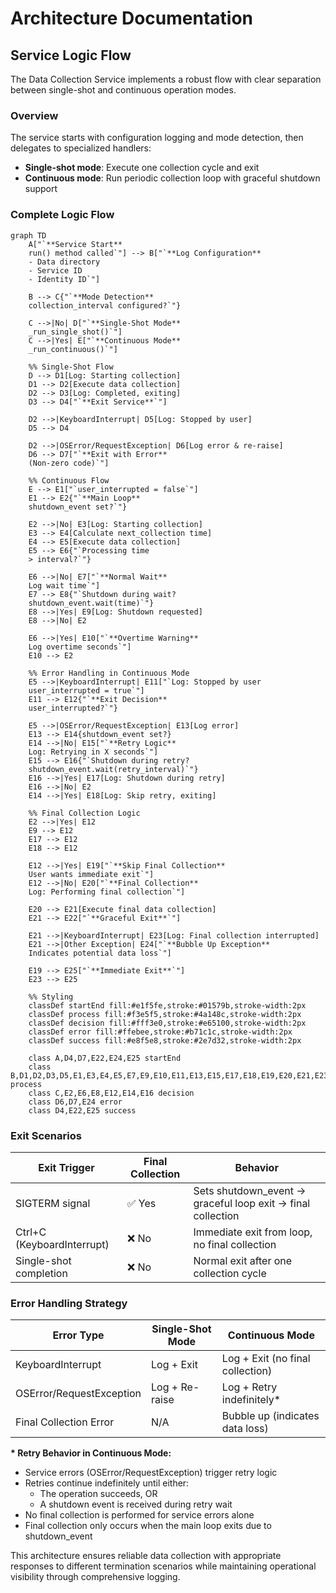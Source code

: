 # Architecture Documentation

## Service Logic Flow

The Data Collection Service implements a robust flow with clear separation between single-shot and continuous operation modes.

### Overview

The service starts with configuration logging and mode detection, then delegates to specialized handlers:

- **Single-shot mode**: Execute one collection cycle and exit
- **Continuous mode**: Run periodic collection loop with graceful shutdown support

### Complete Logic Flow

```mermaid
graph TD
    A["`**Service Start**
    run() method called`"] --> B["`**Log Configuration**
    - Data directory
    - Service ID  
    - Identity ID`"]
    
    B --> C{"`**Mode Detection**
    collection_interval configured?`"}
    
    C -->|No| D["`**Single-Shot Mode**
    _run_single_shot()`"]
    C -->|Yes| E["`**Continuous Mode**
    _run_continuous()`"]
    
    %% Single-Shot Flow
    D --> D1[Log: Starting collection]
    D1 --> D2[Execute data collection]
    D2 --> D3[Log: Completed, exiting]
    D3 --> D4["`**Exit Service**`"]
    
    D2 -->|KeyboardInterrupt| D5[Log: Stopped by user]
    D5 --> D4
    
    D2 -->|OSError/RequestException| D6[Log error & re-raise]
    D6 --> D7["`**Exit with Error**
    (Non-zero code)`"]
    
    %% Continuous Flow  
    E --> E1["`user_interrupted = false`"]
    E1 --> E2{"`**Main Loop**
    shutdown_event set?`"}
    
    E2 -->|No| E3[Log: Starting collection]
    E3 --> E4[Calculate next_collection time]
    E4 --> E5[Execute data collection]
    E5 --> E6{"`Processing time
    > interval?`"}
    
    E6 -->|No| E7["`**Normal Wait**
    Log wait time`"]
    E7 --> E8{"`Shutdown during wait?
    shutdown_event.wait(time)`"}
    E8 -->|Yes| E9[Log: Shutdown requested]
    E8 -->|No| E2
    
    E6 -->|Yes| E10["`**Overtime Warning**
    Log overtime seconds`"]
    E10 --> E2
    
    %% Error Handling in Continuous Mode
    E5 -->|KeyboardInterrupt| E11["`Log: Stopped by user
    user_interrupted = true`"]
    E11 --> E12{"`**Exit Decision**
    user_interrupted?`"}
    
    E5 -->|OSError/RequestException| E13[Log error]
    E13 --> E14{shutdown_event set?}
    E14 -->|No| E15["`**Retry Logic**
    Log: Retrying in X seconds`"]
    E15 --> E16{"`Shutdown during retry?
    shutdown_event.wait(retry_interval)`"}
    E16 -->|Yes| E17[Log: Shutdown during retry]
    E16 -->|No| E2
    E14 -->|Yes| E18[Log: Skip retry, exiting]
    
    %% Final Collection Logic
    E2 -->|Yes| E12
    E9 --> E12
    E17 --> E12
    E18 --> E12
    
    E12 -->|Yes| E19["`**Skip Final Collection**
    User wants immediate exit`"]
    E12 -->|No| E20["`**Final Collection**
    Log: Performing final collection`"]
    
    E20 --> E21[Execute final data collection]
    E21 --> E22["`**Graceful Exit**`"]
    
    E21 -->|KeyboardInterrupt| E23[Log: Final collection interrupted]
    E21 -->|Other Exception| E24["`**Bubble Up Exception**
    Indicates potential data loss`"]
    
    E19 --> E25["`**Immediate Exit**`"]
    E23 --> E25
    
    %% Styling
    classDef startEnd fill:#e1f5fe,stroke:#01579b,stroke-width:2px
    classDef process fill:#f3e5f5,stroke:#4a148c,stroke-width:2px
    classDef decision fill:#fff3e0,stroke:#e65100,stroke-width:2px
    classDef error fill:#ffebee,stroke:#b71c1c,stroke-width:2px
    classDef success fill:#e8f5e8,stroke:#2e7d32,stroke-width:2px
    
    class A,D4,D7,E22,E24,E25 startEnd
    class B,D1,D2,D3,D5,E1,E3,E4,E5,E7,E9,E10,E11,E13,E15,E17,E18,E19,E20,E21,E23 process
    class C,E2,E6,E8,E12,E14,E16 decision
    class D6,D7,E24 error
    class D4,E22,E25 success
```

### Exit Scenarios

| Exit Trigger | Final Collection | Behavior |
|-------------|------------------|----------|
| SIGTERM signal | ✅ Yes | Sets shutdown_event → graceful loop exit → final collection |
| Ctrl+C (KeyboardInterrupt) | ❌ No | Immediate exit from loop, no final collection |
| Single-shot completion | ❌ No | Normal exit after one collection cycle |

### Error Handling Strategy

| Error Type | Single-Shot Mode | Continuous Mode |
|------------|------------------|-----------------|
| KeyboardInterrupt | Log + Exit | Log + Exit (no final collection) |
| OSError/RequestException | Log + Re-raise | Log + Retry indefinitely* |
| Final Collection Error | N/A | Bubble up (indicates data loss) |

**\* Retry Behavior in Continuous Mode:**
- Service errors (OSError/RequestException) trigger retry logic
- Retries continue indefinitely until either:
  - The operation succeeds, OR  
  - A shutdown event is received during retry wait
- No final collection is performed for service errors alone
- Final collection only occurs when the main loop exits due to shutdown_event

This architecture ensures reliable data collection with appropriate responses to different termination scenarios while maintaining operational visibility through comprehensive logging.
